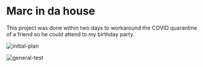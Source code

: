 # Marc in da house

This project was done within two days to workaround the COVID quarantine of a friend so he could attend to my birthday party.

![initial-plan](https://github.com/davizuku/marc_on_da_house/raw/master/res/initial-plan.jpeg)

![general-test](https://github.com/davizuku/marc_on_da_house/raw/master/res/general-test.jpeg)

